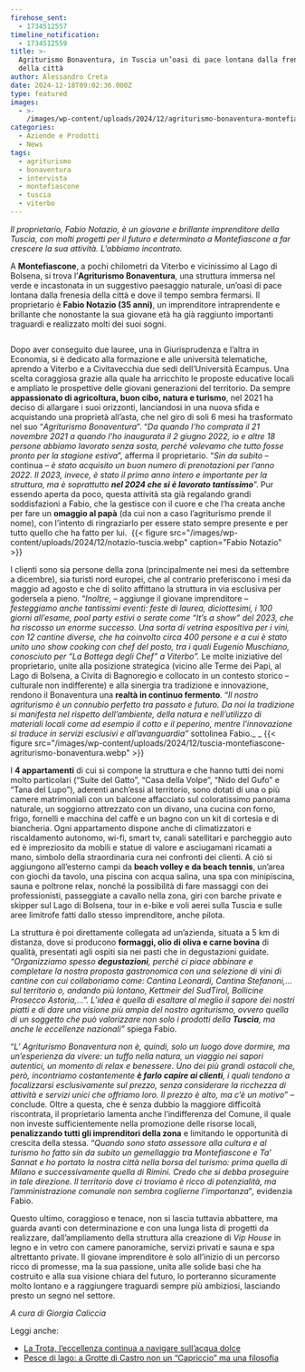 ```yaml
---
firehose_sent:
  - 1734512557
timeline_notification:
  - 1734512559
title: >-
  Agriturismo Bonaventura, in Tuscia un’oasi di pace lontana dalla frenesia
  della città
author: Alessandro Creta
date: 2024-12-18T09:02:36.000Z
type: featured
images:
  - >-
    /images/wp-content/uploads/2024/12/agriturismo-bonaventura-montefiascone-tuscia-notazio.webp
categories:
  - Aziende e Prodotti
  - News
tags:
  - agriturismo
  - bonaventura
  - intervista
  - montefiascone
  - tuscia
  - viterbo
---
```


*Il proprietario, Fabio Notazio, è un giovane e brillante imprenditore della Tuscia, con molti progetti per il futuro e determinato a Montefiascone a far crescere la sua attività. L’abbiamo incontrato.*

A **Montefiascone**, a pochi chilometri da Viterbo e vicinissimo al Lago di Bolsena, si trova l’**Agriturismo Bonaventura**, una struttura immersa nel verde e incastonata in un suggestivo paesaggio naturale, un’oasi di pace lontana dalla frenesia della città e dove il tempo sembra fermarsi. Il proprietario è **Fabio Notazio (35 anni)**, un imprenditore intraprendente e brillante che nonostante la sua giovane età ha già raggiunto importanti traguardi e realizzato molti dei suoi sogni.

<img src="/images/wp-content/uploads/2024/12/notazione-agriturismo-bonaventura-tuscia-viterbo.webp?w=1024" alt=""> 

Dopo aver conseguito due lauree, una in Giurisprudenza e l’altra in Economia, si è dedicato alla formazione e alle università telematiche, aprendo a Viterbo e a Civitavecchia due sedi dell’Università Ecampus. Una scelta coraggiosa grazie alla quale ha arricchito le proposte educative locali e ampliato le prospettive delle giovani generazioni del territorio. Da sempre **appassionato di agricoltura, buon cibo, natura e turismo**, nel 2021 ha deciso di allargare i suoi orizzonti, lanciandosi in una nuova sfida e acquistando una proprietà all’asta, che nel giro di soli 6 mesi ha trasformato nel suo “*Agriturismo Bonaventura*”. “*Da quando l’ho comprata il 21 novembre 2021 a quando l’ho inaugurata il 2 giugno 2022, io e altre 18 persone abbiamo lavorato senza sosta, perché volevamo che tutto fosse pronto per la stagione estiva*”, afferma il proprietario. “*Sin da subito –* continua *– è stato acquisito un buon numero di prenotazioni per l’anno 2022. Il 2023, invece, è stato il primo anno intero e importante per la struttura, ma è soprattutto **nel 2024 che si è lavorato tantissimo***”. Pur essendo aperta da poco, questa attività sta già regalando grandi soddisfazioni a Fabio, che la gestisce con il cuore e che l’ha creata anche per fare un **omaggio al papà** (da cui non a caso l’agriturismo prende il nome), con l’intento di ringraziarlo per essere stato sempre presente e per tutto quello che ha fatto per lui. 
{{\< figure src="/images/wp-content/uploads/2024/12/notazio-tuscia.webp" caption="Fabio Notazio" >}}

I clienti sono sia persone della zona (principalmente nei mesi da settembre a dicembre), sia turisti nord europei, che al contrario preferiscono i mesi da maggio ad agosto e che di solito affittano la struttura in via esclusiva per godersela a pieno. “*Inoltre, –* aggiunge il giovane imprenditore *– festeggiamo anche tantissimi eventi: feste di laurea, diciottesimi, i 100 giorni all’esame, pool party estivi o serate come “It’s a show” del 2023, che ha riscosso un enorme successo. Una sorta di vetrina espositiva per i vini, con 12 cantine diverse, che ha coinvolto circa 400 persone e a cui è stato unito uno show cooking con chef del posto, tra i quali Eugenio Muschiano, conosciuto per “La Bottega degli Chef” a Viterbo”.* Le molte iniziative del proprietario, unite alla posizione strategica (vicino alle Terme dei Papi, al Lago di Bolsena, a Civita di Bagnoregio e collocato in un contesto storico – culturale non indifferente) e alla sinergia tra tradizione e innovazione, rendono il Bonaventura una **realtà in continuo fermento**. “*Il nostro agriturismo è un connubio perfetto tra passato e futuro. Da noi la tradizione si manifesta nel rispetto dell’ambiente, della natura e nell’utilizzo di materiali locali come ad esempio il cotto e il peperino, mentre l’innovazione si traduce in servizi esclusivi e all’avanguardia”* sottolinea Fabio.\_ \_
{{\< figure src="/images/wp-content/uploads/2024/12/tuscia-montefiascone-agriturismo-bonaventura.webp" >}}

I **4 appartamenti** di cui si compone la struttura e che hanno tutti dei nomi molto particolari (“Suite del Gatto”, “Casa della Volpe”, “Nido del Gufo” e “Tana del Lupo”), aderenti anch’essi al territorio, sono dotati di una o più camere matrimoniali con un balcone affacciato sul coloratissimo panorama naturale, un soggiorno attrezzato con un divano, una cucina con forno, frigo, fornelli e macchina del caffè e un bagno con un kit di cortesia e di biancheria. Ogni appartamento dispone anche di climatizzatori e riscaldamento autonomo, wi-fi, smart tv, canali satellitari e parcheggio auto ed è impreziosito da mobili e statue di valore e asciugamani ricamati a mano, simbolo della straordinaria cura nei confronti dei clienti. A ciò si aggiungono all’esterno campi da **beach volley e da beach tennis**, un’area con giochi da tavolo, una piscina con acqua salina, una spa con minipiscina, sauna e poltrone relax, nonché la possibilità di fare massaggi con dei professionisti, passeggiate a cavallo nella zona, giri con barche private e skipper sul Lago di Bolsena, tour in e-bike e voli aerei sulla Tuscia e sulle aree limitrofe fatti dallo stesso imprenditore, anche pilota. 

La struttura è poi direttamente collegata ad un’azienda, situata a 5 km di distanza, dove si producono **formaggi, olio di oliva e carne bovina** di qualità, presentati agli ospiti sia nei pasti che in degustazioni guidate. *“Organizziamo spesso **degustazioni**, perché ci piace abbinare e completare la nostra proposta gastronomica con una selezione di vini di cantine con cui collaboriamo come: Cantina Leonardi, Cantina Stefanoni,… sul territorio o, andando più lontano, Kettmeir del SudTirol, Bollicine Prosecco Astoria,…”. L’idea è quella di esaltare al meglio il sapore dei nostri piatti e di dare una visione più ampia del nostro agriturismo, ovvero quella di un soggetto che può valorizzare non solo i prodotti della **Tuscia**, ma anche le eccellenze nazionali”* spiega Fabio. 

“*L’ Agriturismo Bonaventura non è, quindi, solo un luogo dove dormire, ma un’esperienza da vivere: un tuffo nella natura, un viaggio nei sapori autentici, un momento di relax e benessere. Uno dei più grandi ostacoli che, però, incontriamo costantemente **è farlo capire ai clienti**, i quali tendono a focalizzarsi esclusivamente sul prezzo, senza considerare la ricchezza di attività e servizi unici che offriamo loro. Il prezzo è alto, ma c’è un motivo” –* conclude. Oltre a questa, che è senza dubbio la maggiore difficoltà riscontrata, il proprietario lamenta anche l’indifferenza del Comune, il quale non investe sufficientemente nella promozione delle risorse locali, **penalizzando tutti gli imprenditori della zona** e limitando le opportunità di crescita della stessa. “*Quando sono stato assessore alla cultura e al turismo ho fatto sin da subito un gemellaggio tra Montefiascone e Ta’ Sannat e ho portato la nostra città nella borsa del turismo: prima quella di Milano e successivamente quella di Rimini. Credo che si debba proseguire in tale direzione. Il territorio dove ci troviamo è ricco di potenzialità, ma l’amministrazione comunale non sembra coglierne l’importanza*”*,* evidenzia Fabio.  

Questo ultimo, coraggioso e tenace, non si lascia tuttavia abbattere, ma guarda avanti con determinazione e con una lunga lista di progetti da realizzare, dall’ampliamento della struttura alla creazione di *Vip House* in legno e in vetro con camere panoramiche, servizi privati e sauna e spa altrettanto private. Il giovane imprenditore è solo all’inizio di un percorso ricco di promesse, ma la sua passione, unita alle solide basi che ha costruito e alla sua visione chiara del futuro, lo porteranno sicuramente molto lontano e a raggiungere traguardi sempre più ambiziosi, lasciando presto un segno nel settore. 

*A cura di Giorgia Caliccia*

Leggi anche:

<ul class="wp-block-list">
  <li>
    <a href="https://aleepepecom.wordpress.com/2024/12/10/la-trota-leccellenza-naviga-sullacqua-dolce-a-rivodutri-non-si-ferma-il-viaggio-di-gusto/" target="_blank" rel="noreferrer noopener">La Trota, l&#8217;eccellenza continua a navigare sull&#8217;acqua dolce</a>
  </li>
  <li>
    <a href="https://aleepepecom.wordpress.com/2024/12/09/pesce-di-lago-a-grotte-di-castro-piu-che-un-capriccio-e-una-filosofia/" target="_blank" rel="noreferrer noopener">Pesce di lago: a Grotte di Castro non un &#8220;Capriccio&#8221; ma una filosofia</a>
  </li>
</ul>
